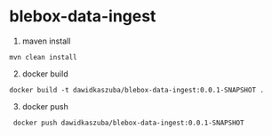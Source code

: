 # blebox-data-ingest

1. maven install

```declarative
mvn clean install
```

2. docker build
```declarative
docker build -t dawidkaszuba/blebox-data-ingest:0.0.1-SNAPSHOT .
```
3. docker push

```declarative
 docker push dawidkaszuba/blebox-data-ingest:0.0.1-SNAPSHOT
```


